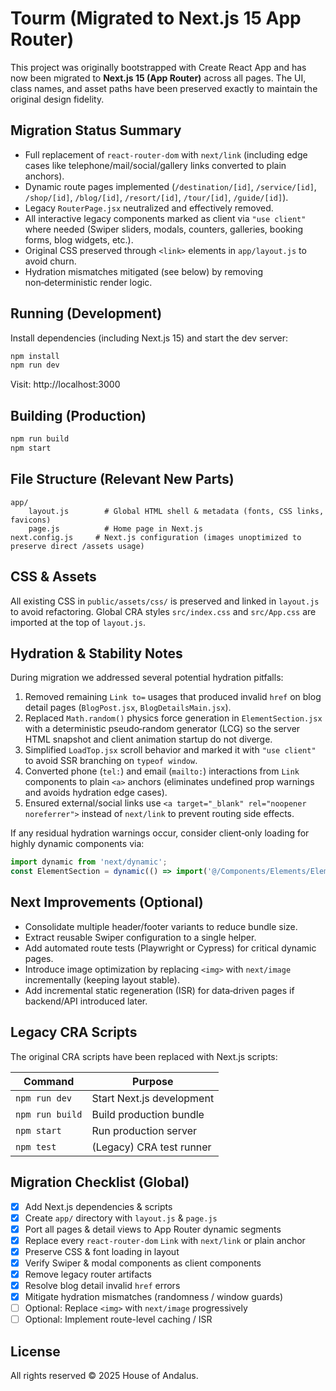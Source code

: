 # Tourm (Migrated to Next.js 15 App Router)

This project was originally bootstrapped with Create React App and has now been migrated to **Next.js 15 (App Router)** across all pages. The UI, class names, and asset paths have been preserved exactly to maintain the original design fidelity.

## Migration Status Summary

- Full replacement of `react-router-dom` with `next/link` (including edge cases like telephone/mail/social/gallery links converted to plain anchors).
- Dynamic route pages implemented (`/destination/[id]`, `/service/[id]`, `/shop/[id]`, `/blog/[id]`, `/resort/[id]`, `/tour/[id]`, `/guide/[id]`).
- Legacy `RouterPage.jsx` neutralized and effectively removed.
- All interactive legacy components marked as client via `"use client"` where needed (Swiper sliders, modals, counters, galleries, booking forms, blog widgets, etc.).
- Original CSS preserved through `<link>` elements in `app/layout.js` to avoid churn.
- Hydration mismatches mitigated (see below) by removing non‑deterministic render logic.

## Running (Development)

Install dependencies (including Next.js 15) and start the dev server:

```bash
npm install
npm run dev
```

Visit: http://localhost:3000

## Building (Production)

```bash
npm run build
npm start
```

## File Structure (Relevant New Parts)

```
app/
	layout.js        # Global HTML shell & metadata (fonts, CSS links, favicons)
	page.js          # Home page in Next.js
next.config.js     # Next.js configuration (images unoptimized to preserve direct /assets usage)
```

## CSS & Assets

All existing CSS in `public/assets/css/` is preserved and linked in `layout.js` to avoid refactoring. Global CRA styles `src/index.css` and `src/App.css` are imported at the top of `layout.js`.

## Hydration & Stability Notes

During migration we addressed several potential hydration pitfalls:

1. Removed remaining `Link to=` usages that produced invalid `href` on blog detail pages (`BlogPost.jsx`, `BlogDetailsMain.jsx`).
2. Replaced `Math.random()` physics force generation in `ElementSection.jsx` with a deterministic pseudo‑random generator (LCG) so the server HTML snapshot and client animation startup do not diverge.
3. Simplified `LoadTop.jsx` scroll behavior and marked it with `"use client"` to avoid SSR branching on `typeof window`.
4. Converted phone (`tel:`) and email (`mailto:`) interactions from `Link` components to plain `<a>` anchors (eliminates undefined prop warnings and avoids hydration edge cases).
5. Ensured external/social links use `<a target="_blank" rel="noopener noreferrer">` instead of `next/link` to prevent routing side effects.

If any residual hydration warnings occur, consider client‑only loading for highly dynamic components via:
```jsx
import dynamic from 'next/dynamic';
const ElementSection = dynamic(() => import('@/Components/Elements/ElementSection'), { ssr: false });
```

## Next Improvements (Optional)

- Consolidate multiple header/footer variants to reduce bundle size.
- Extract reusable Swiper configuration to a single helper.
- Add automated route tests (Playwright or Cypress) for critical dynamic pages.
- Introduce image optimization by replacing `<img>` with `next/image` incrementally (keeping layout stable).
- Add incremental static regeneration (ISR) for data‑driven pages if backend/API introduced later.

## Legacy CRA Scripts

The original CRA scripts have been replaced with Next.js scripts:

| Command        | Purpose                      |
| -------------- | ---------------------------- |
| `npm run dev`  | Start Next.js development    |
| `npm run build`| Build production bundle      |
| `npm start`    | Run production server        |
| `npm test`     | (Legacy) CRA test runner     |

## Migration Checklist (Global)

- [x] Add Next.js dependencies & scripts
- [x] Create `app/` directory with `layout.js` & `page.js`
- [x] Port all pages & detail views to App Router dynamic segments
- [x] Replace every `react-router-dom` `Link` with `next/link` or plain anchor
- [x] Preserve CSS & font loading in layout
- [x] Verify Swiper & modal components as client components
- [x] Remove legacy router artifacts
- [x] Resolve blog detail invalid `href` errors
- [x] Mitigate hydration mismatches (randomness / window guards)
- [ ] Optional: Replace `<img>` with `next/image` progressively
- [ ] Optional: Implement route-level caching / ISR

## License

All rights reserved © 2025 House of Andalus.

